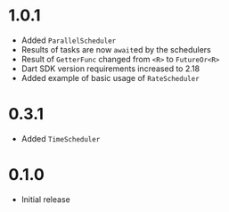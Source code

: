# 1.0.1 

- Added `ParallelScheduler`
- Results of tasks are now `await`ed by the schedulers
- Result of `GetterFunc` changed from `<R>` to `FutureOr<R>`
- Dart SDK version requirements increased to 2.18
- Added example of basic usage of `RateScheduler`

# 0.3.1

- Added `TimeScheduler`

# 0.1.0

- Initial release

